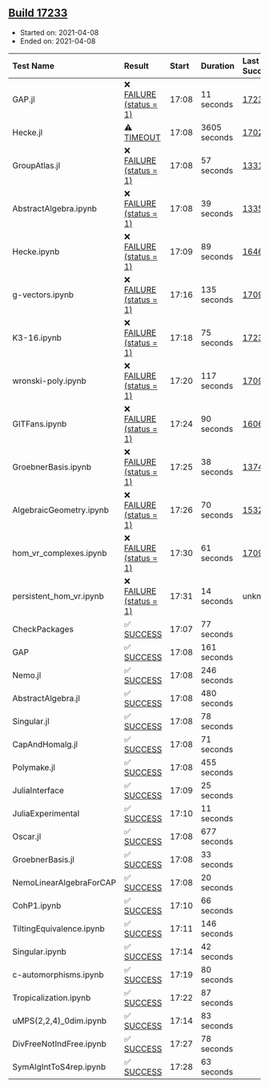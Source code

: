 ## [Build 17233](https://oscarci.mathematik.uni-kl.de/job/oscar/17233/)

* Started on: 2021-04-08
* Ended on: 2021-04-08

| Test Name    | Result | Start | Duration | Last Success | First Failure |
|:-------------|:-------|:------|:---------|:-------------|:--------------|
| GAP.jl | ❌ [FAILURE (status = 1)](https://oscarci.mathematik.uni-kl.de/job/oscar/17233/artifact/logs/build-17233/GAP.jl.log) | 17:08 | 11 seconds | [17232](https://oscarci.mathematik.uni-kl.de/job/oscar/17232/) | [17233](https://oscarci.mathematik.uni-kl.de/job/oscar/17233/) |
| Hecke.jl | ⚠ [TIMEOUT](https://oscarci.mathematik.uni-kl.de/job/oscar/17233/artifact/logs/build-17233/Hecke.jl.log) | 17:08 | 3605 seconds | [17022](https://oscarci.mathematik.uni-kl.de/job/oscar/17022/) | [17023](https://oscarci.mathematik.uni-kl.de/job/oscar/17023/) |
| GroupAtlas.jl | ❌ [FAILURE (status = 1)](https://oscarci.mathematik.uni-kl.de/job/oscar/17233/artifact/logs/build-17233/GroupAtlas.jl.log) | 17:08 | 57 seconds | [13311](https://oscarci.mathematik.uni-kl.de/job/oscar/13311/) | [13312](https://oscarci.mathematik.uni-kl.de/job/oscar/13312/) |
| AbstractAlgebra.ipynb | ❌ [FAILURE (status = 1)](https://oscarci.mathematik.uni-kl.de/job/oscar/17233/artifact/logs/build-17233/AbstractAlgebra.ipynb.log) | 17:08 | 39 seconds | [13355](https://oscarci.mathematik.uni-kl.de/job/oscar/13355/) | [13356](https://oscarci.mathematik.uni-kl.de/job/oscar/13356/) |
| Hecke.ipynb | ❌ [FAILURE (status = 1)](https://oscarci.mathematik.uni-kl.de/job/oscar/17233/artifact/logs/build-17233/Hecke.ipynb.log) | 17:09 | 89 seconds | [16463](https://oscarci.mathematik.uni-kl.de/job/oscar/16463/) | [16464](https://oscarci.mathematik.uni-kl.de/job/oscar/16464/) |
| g-vectors.ipynb | ❌ [FAILURE (status = 1)](https://oscarci.mathematik.uni-kl.de/job/oscar/17233/artifact/logs/build-17233/g-vectors.ipynb.log) | 17:16 | 135 seconds | [17099](https://oscarci.mathematik.uni-kl.de/job/oscar/17099/) | [17100](https://oscarci.mathematik.uni-kl.de/job/oscar/17100/) |
| K3-16.ipynb | ❌ [FAILURE (status = 1)](https://oscarci.mathematik.uni-kl.de/job/oscar/17233/artifact/logs/build-17233/K3-16.ipynb.log) | 17:18 | 75 seconds | [17232](https://oscarci.mathematik.uni-kl.de/job/oscar/17232/) | [17233](https://oscarci.mathematik.uni-kl.de/job/oscar/17233/) |
| wronski-poly.ipynb | ❌ [FAILURE (status = 1)](https://oscarci.mathematik.uni-kl.de/job/oscar/17233/artifact/logs/build-17233/wronski-poly.ipynb.log) | 17:20 | 117 seconds | [17098](https://oscarci.mathematik.uni-kl.de/job/oscar/17098/) | [17099](https://oscarci.mathematik.uni-kl.de/job/oscar/17099/) |
| GITFans.ipynb | ❌ [FAILURE (status = 1)](https://oscarci.mathematik.uni-kl.de/job/oscar/17233/artifact/logs/build-17233/GITFans.ipynb.log) | 17:24 | 90 seconds | [16068](https://oscarci.mathematik.uni-kl.de/job/oscar/16068/) | [16069](https://oscarci.mathematik.uni-kl.de/job/oscar/16069/) |
| GroebnerBasis.ipynb | ❌ [FAILURE (status = 1)](https://oscarci.mathematik.uni-kl.de/job/oscar/17233/artifact/logs/build-17233/GroebnerBasis.ipynb.log) | 17:25 | 38 seconds | [13748](https://oscarci.mathematik.uni-kl.de/job/oscar/13748/) | [13749](https://oscarci.mathematik.uni-kl.de/job/oscar/13749/) |
| AlgebraicGeometry.ipynb | ❌ [FAILURE (status = 1)](https://oscarci.mathematik.uni-kl.de/job/oscar/17233/artifact/logs/build-17233/AlgebraicGeometry.ipynb.log) | 17:26 | 70 seconds | [15322](https://oscarci.mathematik.uni-kl.de/job/oscar/15322/) | [15323](https://oscarci.mathematik.uni-kl.de/job/oscar/15323/) |
| hom_vr_complexes.ipynb | ❌ [FAILURE (status = 1)](https://oscarci.mathematik.uni-kl.de/job/oscar/17233/artifact/logs/build-17233/hom_vr_complexes.ipynb.log) | 17:30 | 61 seconds | [17099](https://oscarci.mathematik.uni-kl.de/job/oscar/17099/) | [17100](https://oscarci.mathematik.uni-kl.de/job/oscar/17100/) |
| persistent_hom_vr.ipynb | ❌ [FAILURE (status = 1)](https://oscarci.mathematik.uni-kl.de/job/oscar/17233/artifact/logs/build-17233/persistent_hom_vr.ipynb.log) | 17:31 | 14 seconds | unknown | unknown |
| CheckPackages | ✅ [SUCCESS](https://oscarci.mathematik.uni-kl.de/job/oscar/17233/artifact/logs/build-17233/CheckPackages.log) | 17:07 | 77 seconds |  |  |
| GAP | ✅ [SUCCESS](https://oscarci.mathematik.uni-kl.de/job/oscar/17233/artifact/logs/build-17233/GAP.log) | 17:08 | 161 seconds |  |  |
| Nemo.jl | ✅ [SUCCESS](https://oscarci.mathematik.uni-kl.de/job/oscar/17233/artifact/logs/build-17233/Nemo.jl.log) | 17:08 | 246 seconds |  |  |
| AbstractAlgebra.jl | ✅ [SUCCESS](https://oscarci.mathematik.uni-kl.de/job/oscar/17233/artifact/logs/build-17233/AbstractAlgebra.jl.log) | 17:08 | 480 seconds |  |  |
| Singular.jl | ✅ [SUCCESS](https://oscarci.mathematik.uni-kl.de/job/oscar/17233/artifact/logs/build-17233/Singular.jl.log) | 17:08 | 78 seconds |  |  |
| CapAndHomalg.jl | ✅ [SUCCESS](https://oscarci.mathematik.uni-kl.de/job/oscar/17233/artifact/logs/build-17233/CapAndHomalg.jl.log) | 17:08 | 71 seconds |  |  |
| Polymake.jl | ✅ [SUCCESS](https://oscarci.mathematik.uni-kl.de/job/oscar/17233/artifact/logs/build-17233/Polymake.jl.log) | 17:08 | 455 seconds |  |  |
| JuliaInterface | ✅ [SUCCESS](https://oscarci.mathematik.uni-kl.de/job/oscar/17233/artifact/logs/build-17233/JuliaInterface.log) | 17:09 | 25 seconds |  |  |
| JuliaExperimental | ✅ [SUCCESS](https://oscarci.mathematik.uni-kl.de/job/oscar/17233/artifact/logs/build-17233/JuliaExperimental.log) | 17:10 | 11 seconds |  |  |
| Oscar.jl | ✅ [SUCCESS](https://oscarci.mathematik.uni-kl.de/job/oscar/17233/artifact/logs/build-17233/Oscar.jl.log) | 17:08 | 677 seconds |  |  |
| GroebnerBasis.jl | ✅ [SUCCESS](https://oscarci.mathematik.uni-kl.de/job/oscar/17233/artifact/logs/build-17233/GroebnerBasis.jl.log) | 17:08 | 33 seconds |  |  |
| NemoLinearAlgebraForCAP | ✅ [SUCCESS](https://oscarci.mathematik.uni-kl.de/job/oscar/17233/artifact/logs/build-17233/NemoLinearAlgebraForCAP.log) | 17:08 | 20 seconds |  |  |
| CohP1.ipynb | ✅ [SUCCESS](https://oscarci.mathematik.uni-kl.de/job/oscar/17233/artifact/logs/build-17233/CohP1.ipynb.log) | 17:10 | 66 seconds |  |  |
| TiltingEquivalence.ipynb | ✅ [SUCCESS](https://oscarci.mathematik.uni-kl.de/job/oscar/17233/artifact/logs/build-17233/TiltingEquivalence.ipynb.log) | 17:11 | 146 seconds |  |  |
| Singular.ipynb | ✅ [SUCCESS](https://oscarci.mathematik.uni-kl.de/job/oscar/17233/artifact/logs/build-17233/Singular.ipynb.log) | 17:14 | 42 seconds |  |  |
| c-automorphisms.ipynb | ✅ [SUCCESS](https://oscarci.mathematik.uni-kl.de/job/oscar/17233/artifact/logs/build-17233/c-automorphisms.ipynb.log) | 17:19 | 80 seconds |  |  |
| Tropicalization.ipynb | ✅ [SUCCESS](https://oscarci.mathematik.uni-kl.de/job/oscar/17233/artifact/logs/build-17233/Tropicalization.ipynb.log) | 17:22 | 87 seconds |  |  |
| uMPS(2,2,4)_0dim.ipynb | ✅ [SUCCESS](https://oscarci.mathematik.uni-kl.de/job/oscar/17233/artifact/logs/build-17233/uMPS-2-2-4-_0dim.ipynb.log) | 17:14 | 83 seconds |  |  |
| DivFreeNotIndFree.ipynb | ✅ [SUCCESS](https://oscarci.mathematik.uni-kl.de/job/oscar/17233/artifact/logs/build-17233/DivFreeNotIndFree.ipynb.log) | 17:27 | 78 seconds |  |  |
| SymAlgIntToS4rep.ipynb | ✅ [SUCCESS](https://oscarci.mathematik.uni-kl.de/job/oscar/17233/artifact/logs/build-17233/SymAlgIntToS4rep.ipynb.log) | 17:28 | 63 seconds |  |  |
